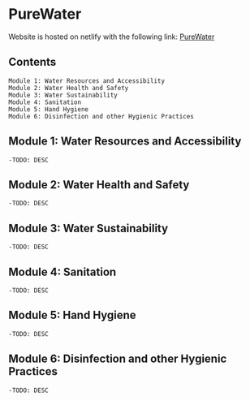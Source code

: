# PureWater
Website is hosted on netlify with the following link: [PureWater](https://stoic-raman-707af2.netlify.app/)

## Contents 
    Module 1: Water Resources and Accessibility
    Module 2: Water Health and Safety
    Module 3: Water Sustainability
    Module 4: Sanitation
    Module 5: Hand Hygiene
    Module 6: Disinfection and other Hygienic Practices

## Module 1: Water Resources and Accessibility
    -TODO: DESC 
## Module 2: Water Health and Safety
    -TODO: DESC 
## Module 3: Water Sustainability
    -TODO: DESC 
## Module 4: Sanitation
    -TODO: DESC 
## Module 5: Hand Hygiene
    -TODO: DESC 
## Module 6: Disinfection and other Hygienic Practices
    -TODO: DESC 

